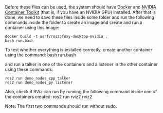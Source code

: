 

Before these files can be used, the system should have [Docker](https://docs.docker.com/engine/install/ubuntu/) and [NVIDIA Container Toolkit](https://catalog.ngc.nvidia.com/orgs/nvidia/teams/k8s/containers/container-toolkit) (that is, if you have an NVIDIA GPU) installed. After that is done, we need to save these files inside some folder and run the following commands inside the folder to create an image and create and run a container using this image:

    docker build -t osrf/ros2:foxy-desktop-nvidia .
    bash run.bash

To test whether everything is installed correctly, create another container using the command:
bash run.bash

and run a talker in one of the containers and a listener in the other container using these commands:

    ros2 run demo_nodes_cpp talker
    ros2 run demo_nodes_py listener

Also, check if RViz can run by running the following command inside one of the containers created:
ros2 run rviz2 rviz2

Note: The first two commands should run without sudo.
